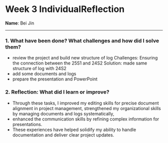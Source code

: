 # Week 3 IndividualReflection 
**Name**:  Bei Jin


---



### 1. What have been done? What challenges and how did I solve them?

- review the project and build new structure of log
  Challenges: Ensuring the connection between the 25S1 and 24S2
  Solution: made same structure of log with 24S2
- add some documents and logs
- prepare the presentation and PowerPoint
  
### 2. Reflection: What did I learn or improve?

- Through these tasks, I improved my editing skills for precise document alignment in project management, strengthened my organizational skills by managing documents and logs systematically,
- enhanced the communication skills by refining complex information for presentations.
- These experiences have helped solidify my ability to handle documentation and deliver clear project updates.



